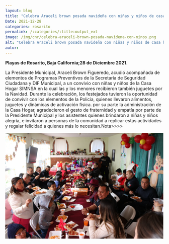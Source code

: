 ```yaml
---
layout: blog
title: "Celebra Araceli brown posada navideña con niñas y niños de casa hogar simnsa"
Date: 2021-12-28
categories: rosarito
permalink: /:categories/:title:output_ext
image: /img/cnr/celebra-araceli-brown-posada-navidena-con-ninos.png
alt: "Celebra Araceli brown posada navideña con niñas y niños de casa hogar simnsa"
autor:
---
```


**Playas de Rosarito, Baja California;28 de Diciembre 2021.** 

La Presidente Municipal, Araceli Brown Figueredo, acudió acompañada de elementos de Programas Preventivos de la Secretaría de Seguridad Ciudadana y DIF Municipal, a un convivio con niñas y niños de la Casa Hogar SIMNSA en la cual las y los menores recibieron también juguetes por la Navidad.
Durante la celebración, los festejados tuvieron la oportunidad de convivir con los elementos de la Policía, quienes llevaron alimentos, juguetes y dinámicas de activación física.
por su parte la administración de la Casa Hogar, agradecieron el gesto de fraternidad y empatía por parte de la Presidente Municipal y los asistentes quienes brindaron a niñas y niños alegría, e invitaron a personas de la comunidad a replicar estas actividades y regalar felicidad a quienes más lo necesitan.Nota>>>>

<div id="carouselExampleSlidesOnly" class="carousel slide" data-ride="carousel">
  <div class="carousel-inner">
    <div class="carousel-item active">
       <img class="d-block w-100" src="/img/cnr/celebra-araceli-brown-posada-navidena-con-ninos.png" loading="lazy"  alt="Celebra Araceli brown posada navideña con niñas y niños de casa hogar simnsa">
    </div>
  </div>
</div>
